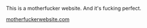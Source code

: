 This is a motherfucker website.
And it's fucking perfect.

[motherfuckerwebsite.com](https://motherfuckerwebsite.com)
